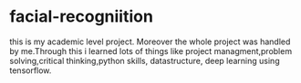# facial-recogniition
this is my academic level project. Moreover the whole project was handled by me.Through this i learned lots of things like project managment,problem solving,critical thinking,python skills, datastructure, deep learning using tensorflow.
